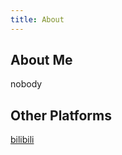 ```yaml
---
title: About
---
```


## About Me

nobody

## Other Platforms

<a href = "https://space.bilibili.com/224709387/" target = "_blank">bilibili</a>
